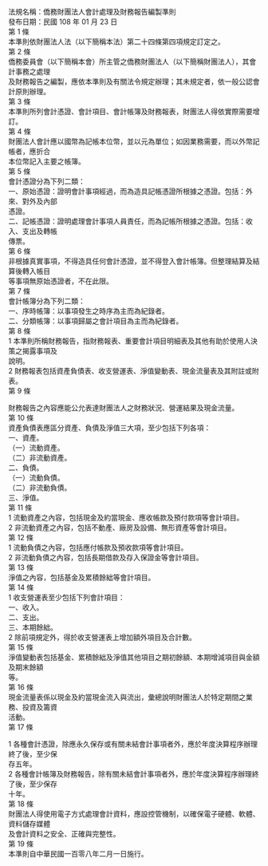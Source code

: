 法規名稱：僑務財團法人會計處理及財務報告編製準則  
發布日期：民國 108 年 01 月 23 日  
第 1 條  
本準則依財團法人法（以下簡稱本法）第二十四條第四項規定訂定之。  
第 2 條  
僑務委員會（以下簡稱本會）所主管之僑務財團法人（以下簡稱財團法人），其會計事務之處理  
及財務報告之編製，應依本準則及有關法令規定辦理；其未規定者，依一般公認會計原則辦理。  
第 3 條  
本準則所列會計憑證、會計項目、會計帳簿及財務報表，財團法人得依實際需要增訂。  
第 4 條  
財團法人會計應以國幣為記帳本位幣，並以元為單位；如因業務需要，而以外幣記帳者，應折合  
本位幣記入主要之帳簿。  
第 5 條  
會計憑證分為下列二類：  
一、原始憑證：證明會計事項經過，而為造具記帳憑證所根據之憑證。包括：外來、對外及內部  
憑證。  
二、記帳憑證：證明處理會計事項人員責任，而為記帳所根據之憑證。包括：收入、支出及轉帳  
傳票。  
第 6 條  
非根據真實事項，不得造具任何會計憑證，並不得登入會計帳簿。但整理結算及結算後轉入帳目  
等事項無原始憑證者，不在此限。  
第 7 條  
會計帳簿分為下列二類：  
一、序時帳簿：以事項發生之時序為主而為紀錄者。  
二、分類帳簿：以事項歸屬之會計項目為主而為紀錄者。  
第 8 條  
1 本準則所稱財務報告，指財務報表、重要會計項目明細表及其他有助於使用人決策之揭露事項及  
說明。  
2 財務報表包括資產負債表、收支營運表、淨值變動表、現金流量表及其附註或附表。  
第 9 條  


財務報告之內容應能公允表達財團法人之財務狀況、營運結果及現金流量。  
第 10 條  
資產負債表應區分資產、負債及淨值三大項，至少包括下列各項：  
一、資產。  
（一）流動資產。  
（二）非流動資產。  
二、負債。  
（一）流動負債。  
（二）非流動負債。  
三、淨值。  
第 11 條  
1 流動資產之內容，包括現金及約當現金、應收帳款及預付款項等會計項目。  
2 非流動資產之內容，包括不動產、廠房及設備、無形資產等會計項目。  
第 12 條  
1 流動負債之內容，包括應付帳款及預收款項等會計項目。  
2 非流動負債之內容，包括長期借款及存入保證金等會計項目。  
第 13 條  
淨值之內容，包括基金及累積餘絀等會計項目。  
第 14 條  
1 收支營運表至少包括下列會計項目：  
一、收入。  
二、支出。  
三、本期餘絀。  
2 除前項規定外，得於收支營運表上增加額外項目及合計數。  
第 15 條  
淨值變動表包括基金、累積餘絀及淨值其他項目之期初餘額、本期增減項目與金額及期末餘額  
等。  
第 16 條  
現金流量表係以現金及約當現金流入與流出，彙總說明財團法人於特定期間之業務、投資及籌資  
活動。  
第 17 條  


1 各種會計憑證，除應永久保存或有關未結會計事項者外，應於年度決算程序辦理終了後，至少保  
存五年。  
2 各種會計帳簿及財務報告，除有關未結會計事項者外，應於年度決算程序辦理終了後，至少保存  
十年。  
第 18 條  
財團法人得使用電子方式處理會計資料，應設控管機制，以確保電子硬體、軟體、資料儲存媒體  
及會計資料之安全、正確與完整性。  
第 19 條  
本準則自中華民國一百零八年二月一日施行。  



